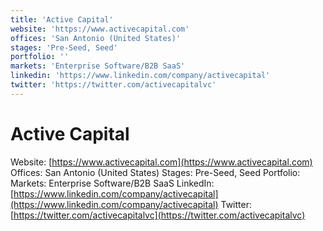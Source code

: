 ```yaml
---
title: 'Active Capital'
website: 'https://www.activecapital.com'
offices: 'San Antonio (United States)'
stages: 'Pre-Seed, Seed'
portfolio: ''
markets: 'Enterprise Software/B2B SaaS'
linkedin: 'https://www.linkedin.com/company/activecapital'
twitter: 'https://twitter.com/activecapitalvc'
---
```


# Active Capital
Website: [https://www.activecapital.com](https://www.activecapital.com)
Offices: San Antonio (United States)
Stages: Pre-Seed, Seed
Portfolio: 
Markets: Enterprise Software/B2B SaaS
LinkedIn: [https://www.linkedin.com/company/activecapital](https://www.linkedin.com/company/activecapital)
Twitter: [https://twitter.com/activecapitalvc](https://twitter.com/activecapitalvc)
